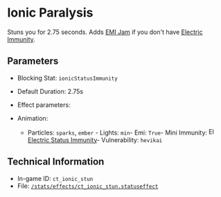 # Ionic Paralysis

Stuns you for 2.75 seconds. Adds [EMI Jam](https://ceterai.github.io/MyEnternia/Wiki/EMIJam) if you don't have [Electric Immunity](https://ceterai.github.io/MyEnternia/Wiki/ElectricImmunity).

## Parameters

- Blocking Stat: `ionicStatusImmunity`
- Default Duration: 2.75s
- Effect parameters: 

- Animation: 

  - Particles: `sparks`, `ember`  - Lights: `min`- Emi: `True`- Mini Immunity: <img src="https://starbounder.org/mediawiki/images/4/42/Status_Electric_Resistance.png" alt="Electric Status Immunity icon" loading="lazy" height="16px" width="16px" /> [Electric Status Immunity](https://starbounder.org/Electric_Resistance)- Vulnerability: `hevikai`

## Technical Information

- In-game ID: `ct_ionic_stun`
- File: [`/stats/effects/ct_ionic_stun.statuseffect`](https://github.com/Ceterai/Enternia/blob/main/stats/effects/ct_ionic_stun.statuseffect)
